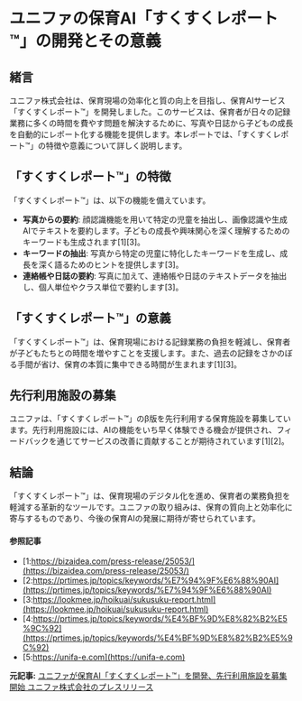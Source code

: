 # ユニファの保育AI「すくすくレポート™」の開発とその意義

## 緒言

ユニファ株式会社は、保育現場の効率化と質の向上を目指し、保育AIサービス「すくすくレポート™」を開発しました。このサービスは、保育者が日々の記録業務に多くの時間を費やす問題を解決するために、写真や日誌から子どもの成長を自動的にレポート化する機能を提供します。本レポートでは、「すくすくレポート™」の特徴や意義について詳しく説明します。

## 「すくすくレポート™」の特徴

「すくすくレポート™」は、以下の機能を備えています。

- **写真からの要約**: 顔認識機能を用いて特定の児童を抽出し、画像認識や生成AIでテキストを要約します。子どもの成長や興味関心を深く理解するためのキーワードも生成されます[1][3]。
- **キーワードの抽出**: 写真から特定の児童に特化したキーワードを生成し、成長を深く語るためのヒントを提供します[3]。
- **連絡帳や日誌の要約**: 写真に加えて、連絡帳や日誌のテキストデータを抽出し、個人単位やクラス単位で要約します[3]。

## 「すくすくレポート™」の意義

「すくすくレポート™」は、保育現場における記録業務の負担を軽減し、保育者が子どもたちとの時間を増やすことを支援します。また、過去の記録をさかのぼる手間が省け、保育の本質に集中できる時間が生まれます[1][3]。

## 先行利用施設の募集

ユニファは、「すくすくレポート™」のβ版を先行利用する保育施設を募集しています。先行利用施設には、AIの機能をいち早く体験できる機会が提供され、フィードバックを通じてサービスの改善に貢献することが期待されています[1][2]。

## 結論

「すくすくレポート™」は、保育現場のデジタル化を進め、保育者の業務負担を軽減する革新的なツールです。ユニファの取り組みは、保育の質向上と効率化に寄与するものであり、今後の保育AIの発展に期待が寄せられています。

#### 参照記事
- [1:https://bizaidea.com/press-release/25053/](https://bizaidea.com/press-release/25053/)
- [2:https://prtimes.jp/topics/keywords/%E7%94%9F%E6%88%90AI](https://prtimes.jp/topics/keywords/%E7%94%9F%E6%88%90AI)
- [3:https://lookmee.jp/hoikuai/sukusuku-report.html](https://lookmee.jp/hoikuai/sukusuku-report.html)
- [4:https://prtimes.jp/topics/keywords/%E4%BF%9D%E8%82%B2%E5%9C%92](https://prtimes.jp/topics/keywords/%E4%BF%9D%E8%82%B2%E5%9C%92)
- [5:https://unifa-e.com](https://unifa-e.com)


**元記事:** [ユニファが保育AI「すくすくレポート™」を開発、先行利用施設を募集開始 ユニファ株式会社のプレスリリース](https://prtimes.jp/main/html/rd/p/000000122.000031858.html)